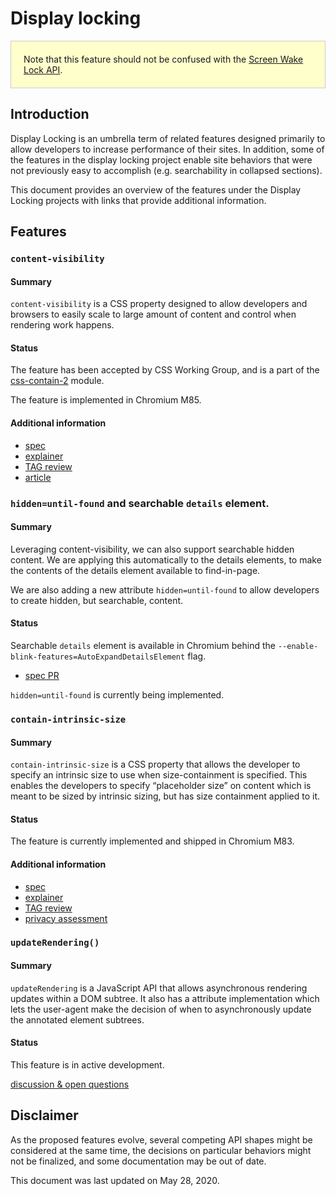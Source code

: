# Display locking

<div style="background: #ffffcc; border: 1px solid #ccc; padding: 20px;">
Note that this feature should not be confused with the
<a href="https://github.com/w3c/screen-wake-lock/">Screen Wake Lock API</a>.
</div>

## Introduction

Display Locking is an umbrella term of related features designed primarily to
allow developers to increase performance of their sites. In addition, some of
the features in the display locking project enable site behaviors that were not
previously easy to accomplish (e.g. searchability in collapsed sections).

This document provides an overview of the features under the Display Locking
projects with links that provide additional information.

## Features

### `content-visibility`

#### Summary

`content-visibility` is a CSS property designed to allow developers and browsers
to easily scale to large amount of content and control when rendering work
happens.

#### Status

The feature has been accepted by CSS Working Group, and is a part of the
[css-contain-2]() module.

The feature is implemented in Chromium M85.

#### Additional information

* [spec](https://www.w3.org/TR/css-contain-2/#content-visibility)
* [explainer](https://github.com/WICG/display-locking/blob/master/explainers/content-visibility.md)
* [TAG review](https://github.com/w3ctag/design-reviews/issues/306)
* [article](web.dev/content-visibility)

### `hidden=until-found` and searchable `details` element.

#### Summary

Leveraging content-visibility, we can also support searchable hidden content.
We are applying this automatically to the details elements, to make the contents
of the details element available to find-in-page.

We are also adding a new attribute `hidden=until-found` to allow developers to create
hidden, but searchable, content.

#### Status

Searchable `details` element is available in Chromium behind the
`--enable-blink-features=AutoExpandDetailsElement` flag.

* [spec PR](https://github.com/whatwg/html/pull/6466)

`hidden=until-found` is currently being implemented.

### `contain-intrinsic-size`

#### Summary

`contain-intrinsic-size` is a CSS property that allows the developer to specify
an intrinsic size to use when size-containment is specified. This enables the
developers to specify “placeholder size” on content which is meant to be sized
by intrinsic sizing, but has size containment applied to it.

#### Status

The feature is currently implemented and shipped in Chromium M83.

#### Additional information

* [spec](https://www.w3.org/TR/css-sizing-4/#intrinsic-size-override)
* [explainer](https://github.com/WICG/display-locking/blob/master/explainers/contain-intrinsic-size.md)
* [TAG review](https://github.com/w3ctag/design-reviews/issues/437)
* [privacy assessment](https://github.com/WICG/display-locking/blob/master/privacy-assessments/contain-intrinsic-size.md)


### `updateRendering()`

#### Summary

`updateRendering` is a JavaScript API that allows asynchronous rendering updates
within a DOM subtree. It also has a attribute implementation which lets the
user-agent make the decision of when to asynchronously update the annotated
element subtrees.

#### Status

This feature is in active development.

[discussion & open questions](https://github.com/WICG/display-locking/blob/master/explainers/update-rendering.md)

## Disclaimer

As the proposed features evolve, several competing API shapes might be
considered at the same time, the decisions on particular behaviors might not be
finalized, and some documentation may be out of date.

This document was last updated on May 28, 2020.
